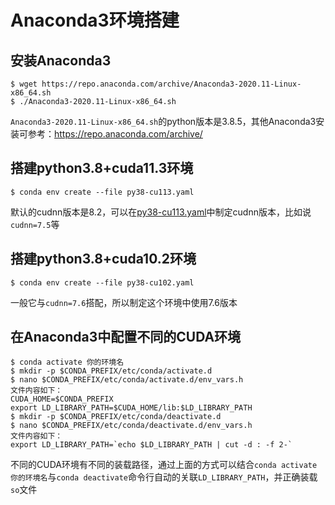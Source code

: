 # Anaconda3环境搭建

## 安装Anaconda3

```
$ wget https://repo.anaconda.com/archive/Anaconda3-2020.11-Linux-x86_64.sh
$ ./Anaconda3-2020.11-Linux-x86_64.sh
```

`Anaconda3-2020.11-Linux-x86_64.sh`的python版本是3.8.5，其他Anaconda3安装可参考：https://repo.anaconda.com/archive/

## 搭建python3.8+cuda11.3环境

```
$ conda env create --file py38-cu113.yaml
```

默认的cudnn版本是8.2，可以在[py38-cu113.yaml](https://github.com/SNSerHello/MyNotes/blob/main/anaconda3/py38-cu113.yaml)中制定cudnn版本，比如说`cudnn=7.5`等

## 搭建python3.8+cuda10.2环境

```
$ conda env create --file py38-cu102.yaml
```

一般它与`cudnn=7.6`搭配，所以制定这个环境中使用7.6版本

## 在Anaconda3中配置不同的CUDA环境

```
$ conda activate 你的环境名
$ mkdir -p $CONDA_PREFIX/etc/conda/activate.d
$ nano $CONDA_PREFIX/etc/conda/activate.d/env_vars.h
文件内容如下：
CUDA_HOME=$CONDA_PREFIX
export LD_LIBRARY_PATH=$CUDA_HOME/lib:$LD_LIBRARY_PATH
$ mkdir -p $CONDA_PREFIX/etc/conda/deactivate.d
$ nano $CONDA_PREFIX/etc/conda/deactivate.d/env_vars.h
文件内容如下：
export LD_LIBRARY_PATH=`echo $LD_LIBRARY_PATH | cut -d : -f 2-`
```

不同的CUDA环境有不同的装载路径，通过上面的方式可以结合`conda activate 你的环境名`与`conda deactivate`命令行自动的关联`LD_LIBRARY_PATH`，并正确装载`so`文件
